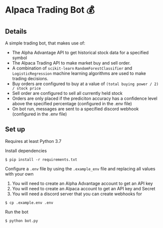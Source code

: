# Alpaca Trading Bot 💰

## Details
A simple trading bot, that makes use of:
- The Alpha Advantage API to get historical stock data for a specified symbol
- The Alpaca Trading API to make market buy and sell order. 
- A combination of `scikit-learn` `RandomForestClassifier` and `LogisticRegression` machine learning algorithms are used to make trading decisions.
- Buy orders are configured to buy at a value of `(total buying power / 2) / stock price`
- Sell order are configured to sell all currently held stock
- Orders are only placed if the prediciton accuracy has a confidence level above the specified percentage (configured in the .env file)
- On bot run, messages are sent to a specified discord webhook (configured in the .env file)

## Set up
Requires at least Python 3.7

Install dependencies
```
$ pip install -r requirements.txt
```
Configure a `.env` file by using the `.example_env` file and replacing all values with your own
1. You will need to create an Alpha Advantage account to get an API key
2. You will need to create an Alpaca account to get an API key and Secret
3. You will need a discord server that you can create webhooks for
```
$ cp .example.env .env
```
Run the bot
```
$ python bot.py
```
